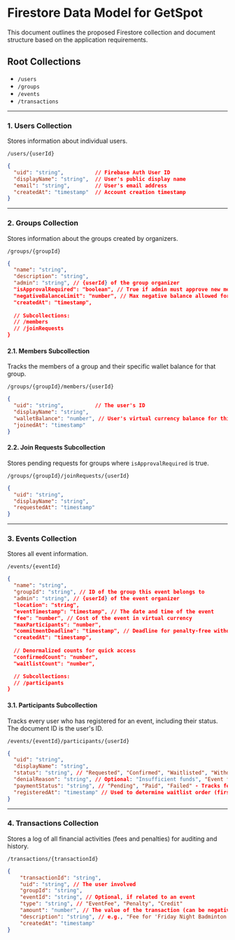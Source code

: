 # Firestore Data Model for GetSpot

This document outlines the proposed Firestore collection and document structure based on the application requirements.

## Root Collections

*   `/users`
*   `/groups`
*   `/events`
*   `/transactions`

---

### 1. Users Collection

Stores information about individual users.

`/users/{userId}`

```json
{
  "uid": "string",          // Firebase Auth User ID
  "displayName": "string",  // User's public display name
  "email": "string",        // User's email address
  "createdAt": "timestamp"  // Account creation timestamp
}
```

---

### 2. Groups Collection

Stores information about the groups created by organizers.

`/groups/{groupId}`

```json
{
  "name": "string",
  "description": "string",
  "admin": "string", // {userId} of the group organizer
  "isApprovalRequired": "boolean", // True if admin must approve new members
  "negativeBalanceLimit": "number", // Max negative balance allowed for members
  "createdAt": "timestamp",
  
  // Subcollections:
  // /members
  // /joinRequests
}
```

#### 2.1. Members Subcollection

Tracks the members of a group and their specific wallet balance for that group.

`/groups/{groupId}/members/{userId}`

```json
{
  "uid": "string",          // The user's ID
  "displayName": "string",
  "walletBalance": "number", // User's virtual currency balance for this group
  "joinedAt": "timestamp"
}
```

#### 2.2. Join Requests Subcollection

Stores pending requests for groups where `isApprovalRequired` is true.

`/groups/{groupId}/joinRequests/{userId}`

```json
{
  "uid": "string",
  "displayName": "string",
  "requestedAt": "timestamp"
}
```

---

### 3. Events Collection

Stores all event information.

`/events/{eventId}`

```json
{
  "name": "string",
  "groupId": "string", // ID of the group this event belongs to
  "admin": "string", // {userId} of the event organizer
  "location": "string",
  "eventTimestamp": "timestamp", // The date and time of the event
  "fee": "number", // Cost of the event in virtual currency
  "maxParticipants": "number",
  "commitmentDeadline": "timestamp", // Deadline for penalty-free withdrawal
  "createdAt": "timestamp",
  
  // Denormalized counts for quick access
  "confirmedCount": "number",
  "waitlistCount": "number",

  // Subcollections:
  // /participants
}
```

#### 3.1. Participants Subcollection

Tracks every user who has registered for an event, including their status. The document ID is the user's ID.

`/events/{eventId}/participants/{userId}`

```json
{
  "uid": "string",
  "displayName": "string",
  "status": "string", // "Requested", "Confirmed", "Waitlisted", "Withdrawn", "Denied"
  "denialReason": "string", // Optional: "Insufficient funds", "Event full", etc.
  "paymentStatus": "string", // "Pending", "Paid", "Failed" - Tracks fee payment after commitment deadline
  "registeredAt": "timestamp" // Used to determine waitlist order (first-come, first-served)
}
```

---

### 4. Transactions Collection

Stores a log of all financial activities (fees and penalties) for auditing and history.

`/transactions/{transactionId}`

```json
{
    "transactionId": "string",
    "uid": "string", // The user involved
    "groupId": "string",
    "eventId": "string", // Optional, if related to an event
    "type": "string", // "EventFee", "Penalty", "Credit"
    "amount": "number", // The value of the transaction (can be negative)
    "description": "string", // e.g., "Fee for 'Friday Night Badminton'"
    "createdAt": "timestamp"
}
```
